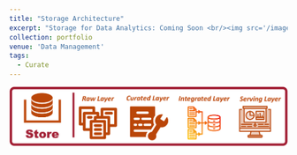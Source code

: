 ```yaml
---
title: "Storage Architecture"
excerpt: "Storage for Data Analytics: Coming Soon <br/><img src='/images/portfolio/StoreArchitecture.png'>"
collection: portfolio
venue: 'Data Management'
tags:
  - Curate
---
```


<img width="920" alt="image" src="/images/portfolio/StoreArchitecture.png">
